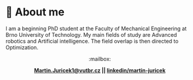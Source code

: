 # :man: About me

I am a beginning PhD student at the Faculty of Mechanical Engineering at Brno University of Technology. My main fields of study are Advanced robotics and Artificial intelligence. The field overlap is then directed to Optimization.

<p align="center"> :mailbox: </p>
<p align="center"> <b> <a href="mailto:Martin.Juricek1@vutbr.cz">Martin.Juricek1@vutbr.cz</a> || <a href="https://www.linkedin.com/in/martin-juricek/">linkedin/martin-juricek</a> </b> </p>

